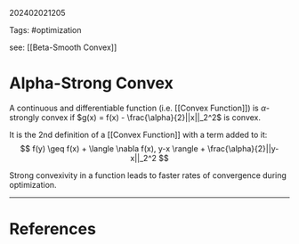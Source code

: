 202402021205

Tags: #optimization 

see: [[Beta-Smooth Convex]]
# Alpha-Strong Convex
A continuous and differentiable function (i.e. [[Convex Function]]) is $\alpha$-strongly convex if 
$g(x) = f(x) - \frac{\alpha}{2}||x||_2^2$ is convex.

It is the 2nd definition of a [[Convex Function]] with a term added to it:
$$
f(y) \geq f(x) + \langle \nabla f(x), y-x \rangle + \frac{\alpha}{2}||y-x||_2^2
$$

Strong convexivity in a function leads to faster rates of convergence during optimization.


---
# References
